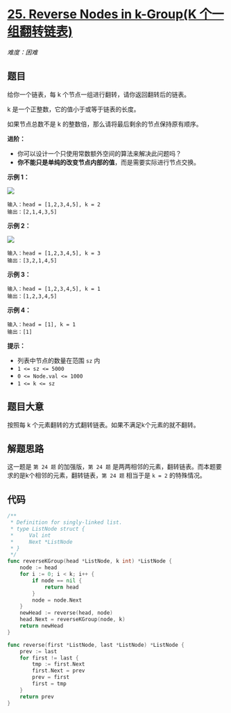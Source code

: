 # [25. Reverse Nodes in k-Group(K 个一组翻转链表)](https://leetcode-cn.com/problems/reverse-nodes-in-k-group/)

*难度：困难*

## 题目

给你一个链表，每 k 个节点一组进行翻转，请你返回翻转后的链表。

k 是一个正整数，它的值小于或等于链表的长度。

如果节点总数不是 k 的整数倍，那么请将最后剩余的节点保持原有顺序。

**进阶：**

- 你可以设计一个只使用常数额外空间的算法来解决此问题吗？
- **你不能只是单纯的改变节点内部的值**，而是需要实际进行节点交换。
 

**示例 1：**

![](https://assets.leetcode.com/uploads/2020/10/03/reverse_ex1.jpg)
```
输入：head = [1,2,3,4,5], k = 2
输出：[2,1,4,3,5]
```

**示例 2：**

![](https://assets.leetcode.com/uploads/2020/10/03/reverse_ex2.jpg)
```
输入：head = [1,2,3,4,5], k = 3
输出：[3,2,1,4,5]
```

**示例 3：**
```
输入：head = [1,2,3,4,5], k = 1
输出：[1,2,3,4,5]
```

**示例 4：**
```
输入：head = [1], k = 1
输出：[1]
```

**提示：**

- 列表中节点的数量在范围 `sz` 内
- `1 <= sz <= 5000`
- `0 <= Node.val <= 1000`
- `1 <= k <= sz`

## 题目大意

按照每 k 个元素翻转的方式翻转链表。如果不满足k个元素的就不翻转。

## 解题思路

这一题是 `第 24 题` 的加强版，`第 24 题` 是两两相邻的元素，翻转链表。而本题要求的是k个相邻的元素，翻转链表，`第 24 题` 相当于是 `k = 2` 的特殊情况。

## 代码

```go
/**
 * Definition for singly-linked list.
 * type ListNode struct {
 *     Val int
 *     Next *ListNode
 * }
 */
func reverseKGroup(head *ListNode, k int) *ListNode {
	node := head
	for i := 0; i < k; i++ {
		if node == nil {
			return head
		}
		node = node.Next
	}
	newHead := reverse(head, node)
	head.Next = reverseKGroup(node, k)
	return newHead
}

func reverse(first *ListNode, last *ListNode) *ListNode {
	prev := last
	for first != last {
		tmp := first.Next
		first.Next = prev
		prev = first
		first = tmp
	}
	return prev
}
```